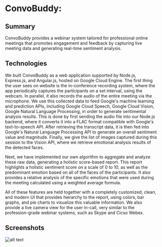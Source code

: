 # ConvoBuddy:

## Summary
ConvoBuddy provides a webinar system tailored for professional online meetings that promotes engagement and feedback by capturing live meeting data and generating real-time sentiment analysis.

## Technologies
We built ConvoBuddy as a web application supported by Node.js, Express.js, and Angular.js, hosted on Google Cloud Engine. The first thing the user sees on website is the in-conference recording system, where the app periodically captures the participants on a set interval, using the webcam. In parallel, it also records the audio of the entire meeting via the microphone. We use this collected data to feed Google's machine learning and prediction APIs, including Google Cloud Speech, Google Cloud Vision, Google Natural Language Processing, in order to generate sentimental analysis results. This is done by first sending the audio file into our Node.js backend, where it converts it into a FLAC format compatible with Google's text-to-speech API. After retrieving the transcript data, it is then fed into Google's Natural Language Processing API to generate an overall sentiment value and magnitude. Finally, we give the list of images captured during this session to the Vision API, where we retrieve emotional analysis results of the detected faces.

Next, we have implemented our own algorithm to aggregate and analyze these raw data, generating a holistic score-based report. This report highlights a holistic sentiment score on a scale of 0 to 10, as well as the predominant emotion based on all of the faces of the participants. It also provides a relative analysis of the specific emotions that were used during the meeting calculated using a weighted average formula.

All of these features are held together with a completely customized, clean, and modern UI that provides hierarchy to the report, using colors, bar graphs, and pie charts to visualize this valuable information. We also provide a live camera view for the user in-call, very similar to the profession-grade webinar systems, such as Skype and Cicso Webex.

## Screenshots
![alt text](http://url/to/img.png)
